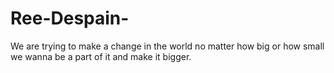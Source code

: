 # Ree-Despain-
We are trying to make a change in the world no matter how big or how small we wanna be a part of it and make it bigger.
